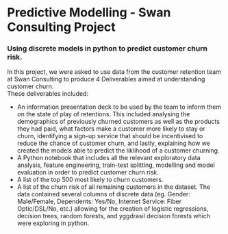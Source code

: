 # Predictive Modelling - Swan Consulting Project
### Using discrete models in python to predict customer churn risk.
In this project, we were asked to use data from the customer retention team at Swan Consulting to produce 4 Deliverables aimed at understanding customer churn. <br>
These deliverables included: <br>
- An information presentation deck to be used by the team to inform them on the state of play of retentions. This included analysing the demographics of previously churned customers as well as the products they had paid, what factors make a customer more likely to stay or churn, identifying a sign-up service that should be incentivised to reduce the chance of customer churn, and lastly, explaining how we created the models able to predict the liklihood of a customer churning.
- A Python notebook that includes all the relevant exploratory data analysis, feature engineering, train-test splitting, modelling and model evaluation in order to predict customer churn risk.
- A list of the top 500 most likely to churn customers.
- A list of the churn risk of all remaining customers in the dataset.
The data contained several columns of discrete data (eg. Gender: Male/Female, Dependents: Yes/No, Internet Service: Fiber Optic/DSL/No, etc.) allowing for the creation of logistic regressions, decision trees, random forests, and yggdrasil decision forests which were exploring in python.
